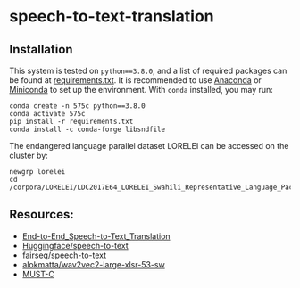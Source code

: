 # speech-to-text-translation

## Installation
This system is tested on `python==3.8.0`, and a list of required packages can be found at [requirements.txt](https://github.com/Syarotto/hyperpartisan_news_dection/blob/main/requirements.txt). It is recommended to use [Anaconda](https://docs.anaconda.com/anaconda/install/index.html) or [Miniconda](https://docs.conda.io/en/latest/miniconda.html) to set up the environment. With `conda` installed, you may run: 

```
conda create -n 575c python==3.8.0
conda activate 575c
pip install -r requirements.txt
conda install -c conda-forge libsndfile
```

The endangered language parallel dataset LORELEI can be accessed on the cluster by:
```
newgrp lorelei
cd /corpora/LORELEI/LDC2017E64_LORELEI_Swahili_Representative_Language_Pack_Translation_Annotation_Grammar_Lexicon_and_Tools_V1.0
```

## Resources:
- [End-to-End_Speech-to-Text_Translation](https://github.com/Shivam0712/End-to-End_Speech-to-Text_Translation)
- [Huggingface/speech-to-text](https://huggingface.co/docs/transformers/model_doc/speech_to_text)
- [fairseq/speech-to-text](https://github.com/facebookresearch/fairseq/tree/main/examples/speech_to_text)
- [alokmatta/wav2vec2-large-xlsr-53-sw](https://huggingface.co/alokmatta/wav2vec2-large-xlsr-53-sw)
- [MUST-C](https://ict.fbk.eu/must-c-releases/)
